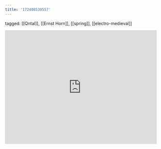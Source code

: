 ```yaml
---
title: '172408539557'
---
```

tagged: [[Qntal]], [[Ernst Horn]], [[spring]], [[electro-medieval]]
<iframe allow="accelerometer; autoplay; clipboard-write; encrypted-media; gyroscope; picture-in-picture" allowfullscreen="" frameborder="0" height="375" id="youtube_iframe" src="https://www.youtube.com/embed/x1tTzO3ZWuI?feature=oembed&amp;enablejsapi=1&amp;origin=https://safe.txmblr.com&amp;wmode=opaque" width="500"></iframe>